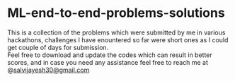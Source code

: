 # ML-end-to-end-problems-solutions

This is a collection of the problems which were submitted by me in various hackathons, challenges I have enountered so far were short ones as I could get couple of days for submission. <br>
Feel free to download and update the codes which can result in better scores, and in case you need any assistance feel free to reach me at @salvijayesh30@gmail.com
